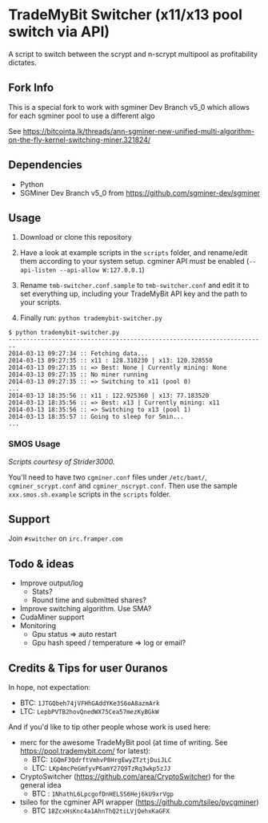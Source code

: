 # TradeMyBit Switcher (x11/x13 pool switch via API)

A script to switch between the scrypt and n-scrypt multipool as profitability dictates.

## Fork Info

This is a special fork to work with sgminer Dev Branch v5_0 which allows for each sgminer pool to use a different algo

See https://bitcointa.lk/threads/ann-sgminer-new-unified-multi-algorithm-on-the-fly-kernel-switching-miner.321824/

## Dependencies

* Python
* SGMiner Dev Branch v5_0 from https://github.com/sgminer-dev/sgminer

## Usage

1. Download or clone this repository

2. Have a look at example scripts in the `scripts` folder, and rename/edit them according to your system setup. cgminer API *must* be enabled (`--api-listen --api-allow W:127.0.0.1`)

3. Rename `tmb-switcher.conf.sample` to `tmb-switcher.conf` and edit it to set everything up, including your TradeMyBit API key and the path to your scripts.

4. Finally run: `python trademybit-switcher.py`


```
$ python trademybit-switcher.py 
------------------------------------------------------------------------
2014-03-13 09:27:34 :: Fetching data...
2014-03-13 09:27:35 :: x11 : 128.310230 | x13: 120.328550
2014-03-13 09:27:35 :: => Best: None | Currently mining: None
2014-03-13 09:27:35 :: No miner running
2014-03-13 09:27:35 :: => Switching to x11 (pool 0)
...
2014-03-13 18:35:56 :: x11 : 122.925360 | x13: 77.183520
2014-03-13 18:35:56 :: => Best: x13 | Currently mining: x11
2014-03-13 18:35:56 :: => Switching to x13 (pool 1)
2014-03-13 18:35:57 :: Going to sleep for 5min...
...
```

### SMOS Usage

_Scripts courtesy of Strider3000._

You'll need to have two `cgminer.conf` files under `/etc/bamt/`, `cgminer_scrypt.conf` and `cgminer_nscrypt.conf`.
Then use the sample `xxx.smos.sh.example` scripts in the `scripts` folder.

## Support

Join `#switcher` on `irc.framper.com`

## Todo & ideas
* Improve output/log
  * Stats?
  * Round time and submitted shares?
* Improve switching algorithm. Use SMA?
* CudaMiner support
* Monitoring
  * Gpu status => auto restart
  * Gpu hash speed / temperature => log or email?

## Credits & Tips for user 0uranos
In hope, not expectation:

* BTC: `1JTGQbeh74jVFHhGAddYKe3S6oA8azmArk`
* LTC: `LepbPVTB2hovQnedWX75Cea57mezKyBGkW`

And if you'd like to tip other people whose work is used here:
* merc for the awesome TradeMyBit pool (at time of writing. See https://pool.trademybit.com/ for latest):
  * BTC: `1GQmF3QdrftVmhvP8HrgEwyZTztjDuiJLC`
  * LTC: `LKp4mcPeGmfyvP6amY27Q9TzRq3wkp5zJJ`
* CryptoSwitcher (https://github.com/area/CryptoSwitcher) for the general idea 
  * BTC : `1NhathL6LpcgofDnHELSS6Hej6kU9xrVgp`
* tsileo for the cgminer API wrapper (https://github.com/tsileo/pycgminer)
  * BTC `18ZcxHsKnc4a1AhnThQ2tiLVjQehxKaGFX` 

